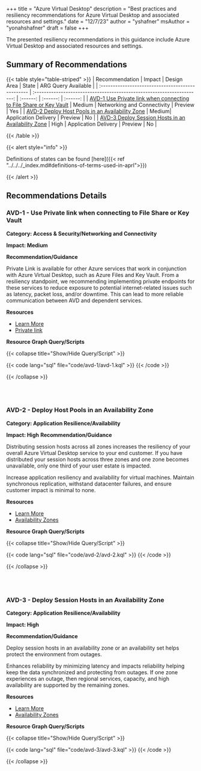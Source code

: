 +++
title = "Azure Virtual Desktop"
description = "Best practices and resiliency recommendations for Azure Virtual Desktop and associated resources and settings."
date = "12/7/23"
author = "yshafner"
msAuthor = "yonahshafner"
draft = false
+++

The presented resiliency recommendations in this guidance include Azure Virtual Desktop and associated resources and settings.

## Summary of Recommendations

{{< table style="table-striped" >}}
|  Recommendation                                   |      Impact         |  Design Area         |  State            | ARG Query Available |
| :------------------------------------------------ | :---------------------------------------------------------------------: | :------:        | :------:          | :------:          |
| [AVD-1 Use Private link when connecting to File Share or Key Vault](#avd-1---use-private-link-when-connecting-to-file-share-or-key-vault)    | Medium | Networking and Connectivity |  Preview  |        Yes         |
| [AVD-2 Deploy Host Pools in an Availability Zone](#avd-2---deploy-host-pools-in-an-availability-zone)  | Medium|  Application Delivery | Preview |       No        |
| [AVD-3 Deploy Session Hosts in an Availability Zone](#avd-3---deploy-session-hosts-in-an-availability-zone)  | High |  Application Delivery | Preview |       No        |

{{< /table >}}

{{< alert style="info" >}}

Definitions of states can be found [here]({{< ref "../../../_index.md#definitions-of-terms-used-in-aprl">}})

{{< /alert >}}

## Recommendations Details

### AVD-1 - Use Private link when connecting to File Share or Key Vault

**Category: Access & Security/Networking and Connectivity**

**Impact: Medium**

**Recommendation/Guidance**

Private Link is available for other Azure services that work in conjunction with Azure Virtual Desktop, such as Azure Files and Key Vault. From a resiliency standpoint, we recommending implementing private endpoints for these services to reduce exposure to potential internet-related issues such as latency, packet loss, and/or downtime. This can lead to more reliable communication between AVD and dependent services.

**Resources**

- [Learn More](https://learn.microsoft.com/en-us/azure/well-architected/azure-virtual-desktop/networking#private-endpoints-private-link)
- [Private link](https://learn.microsoft.com/en-us/azure/well-architected/azure-virtual-desktop/networking#private-endpoints-private-link)

**Resource Graph Query/Scripts**

{{< collapse title="Show/Hide Query/Script" >}}

{{< code lang="sql" file="code/avd-1/avd-1.kql" >}} {{< /code >}}

{{< /collapse >}}

<br><br>

### AVD-2 - Deploy Host Pools in an Availability Zone

**Category: Application Resilience/Availability**

**Impact: High**
**Recommendation/Guidance**

Distributing session hosts across all zones increases the resiliency of your overall Azure Virtual Desktop service to your end customer. If you have distributed your session hosts across three zones and one zone becomes unavailable, only one third of your user estate is impacted.

Increase application resiliency and availability for virtual machines. Maintain synchronous replication, withstand datacenter failures, and ensure customer impact is minimal to none.

**Resources**

- [Learn More](https://techcommunity.microsoft.com/t5/azure-virtual-desktop-blog/announcing-general-availability-of-support-for-azure/ba-p/3636262#:~:text=By%20distributing%20your%20session%20hosts%20across%20all%20zones,one%20third%20of%20your%20user%20estate%20is%20impacted.)
- [Availability Zones](https://learn.microsoft.com/en-us/azure/well-architected/reliability/regions-availability-zones)

**Resource Graph Query/Scripts**

{{< collapse title="Show/Hide Query/Script" >}}

{{< code lang="sql" file="code/avd-2/avd-2.kql" >}} {{< /code >}}

{{< /collapse >}}

<br><br>

### AVD-3 - Deploy Session Hosts in an Availability Zone

**Category: Application Resilience/Availability**

**Impact: High**

**Recommendation/Guidance**

Deploy session hosts in an availability zone or an availability set helps protect the environment from outages.

Enhances reliability by minimizing latency and impacts reliability helping keep the data synchronized and protecting from outages. If one zone experiences an outage, then regional services, capacity, and high availability are supported by the remaining zones.

**Resources**

- [Learn More](https://learn.microsoft.com/en-us/azure/well-architected/azure-virtual-desktop/application-delivery#session-host-settings)
- [Availability Zones](https://learn.microsoft.com/en-us/azure/well-architected/azure-virtual-desktop/application-delivery#session-host-settings)

**Resource Graph Query/Scripts**

{{< collapse title="Show/Hide Query/Script" >}}

{{< code lang="sql" file="code/avd-3/avd-3.kql" >}} {{< /code >}}

{{< /collapse >}}

<br><br>
